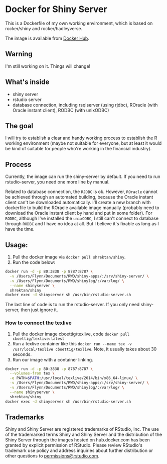 Docker for Shiny Server
=======================

This is a Dockerfile of my own working environment, which is based on rocker/shiny and rocker/hadleyverse. 

The image is available from [Docker Hub](https://hub.docker.com/r/shrektan/shiny/).

## Warning

I'm still working on it. Things will change!

## What's inside

- shiny server
- rstudio server
- database connection, including rsqlserver (using rjdbc), ROracle (with Oracle instant client), RODBC (with unixODBC)

## The goal

I will try to establish a clear and handy working process to establish the R working environment (maybe not suitable for everyone, but at least it would be kind of suitable for people who're working in the financial industry).

## Process

Currently, the image can run the shiny-server by default. If you need to run rstudio-server, you need one more line by manual.

Related to database connection, the `RJDBC` is ok. However, `ROracle` cannot be achieved through an automated building, because the Oracle instant client can't be downloaded automatically. I'll create a new branch with dockerfile to build the ROracle available image manually (probably need to download the Oracle instant client by hand and put in some folder). For `RODBC`, although I've installed the `unixODBC`, I still can't connect to database through `RODBC` and I have no idea at all. But I believe it's fixable as long as I have the time.

## Usage:

1. Pull the docker image via `docker pull shrektan/shiny`.
1. Run the code below:
```sh
docker run -d -p 80:3838 -p 8787:8787 \
  -v /Users/Flynn/Documents/RWD/shiny-apps/:/srv/shiny-server/ \
  -v /Users/Flynn/Documents/RWD/shinylog/:/var/log/ \
  --name shinyserver \
  shrektan/shiny
docker exec -d shinyserver sh /usr/bin/rstudio-server.sh
```
The last line of code is to run the rstudio-server. If you only need shiny-server, then just ignore it.

### How to connect the texlive

1. Pull the docker image cboettig/texlive, code `docker pull cboettig/texlive:latest`
1. Run a texlive container like this `docker run --name tex -v /usr/local/texlive cboettig/texlive`. Note, it usually takes about 30 seconds.
1. Run our image with a container linking.
```sh
docker run -d -p 80:3838 -p 8787:8787 \
  --volumes-from tex \
  -e PATH=$PATH:/usr/local/texlive/2014/bin/x86_64-linux/ \
  -v /Users/Flynn/Documents/RWD/shiny-apps/:/srv/shiny-server/ \
  -v /Users/Flynn/Documents/RWD/shinylog/:/var/log/ \
  --name shinyserver \
  shrektan/shiny
docker exec -d shinyserver sh /usr/bin/rstudio-server.sh
```

## Trademarks

Shiny and Shiny Server are registered trademarks of RStudio, Inc. The use of the trademarked terms Shiny and Shiny Server and the distribution of the Shiny Server through the images hosted on hub.docker.com has been granted by explicit permission of RStudio. Please review RStudio's trademark use policy and address inquiries about further distribution or other questions to permissions@rstudio.com.

